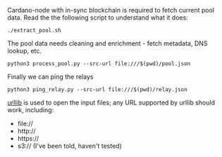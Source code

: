 
Cardano-node with in-sync blockchain is required to fetch current pool data. 
Read the the following script to understand what it does: 

    ./extract_pool.sh

The pool data needs cleaning and enrichment - fetch metadata, DNS lookup, etc.

    python3 process_pool.py --src-url file:///$(pwd)/pool.json

Finally we can ping the relays

    python3 ping_relay.py --src-url file:///$(pwd)/relay.json

[urllib](https://docs.python.org/3/library/urllib.html) is used to open the
input files; any URL supported by urllib should work, including: 

  - file://
  - http://
  - https://
  - s3:// (I've been told, haven't tested)



